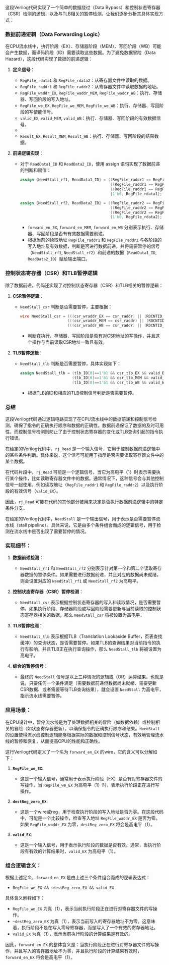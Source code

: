 这段Verilog代码实现了一个简单的数据绕过（Data Bypass）和控制状态寄存器（CSR）检测的逻辑，以及与TLB相关的暂停检测。让我们逐步分析其具体实现方式：

### 数据前递逻辑（Data Forwarding Logic）

在CPU流水线中，执行阶段（EX）、存储器阶段（MEM）、写回阶段（WB）可能会产生数据，而译码阶段（ID）需要读取这些数据。为了避免数据冒险（Data Hazard），这段代码实现了数据的前递逻辑：

1. **定义信号**：
   - `RegFile_rdata1` 和 `RegFile_rdata2`：从寄存器文件中读取的数据。
   - `RegFile_raddr1` 和 `RegFile_raddr2`：从寄存器文件中读取数据的地址。
   - `RegFile_waddr_EX`, `RegFile_waddr_MEM`, `RegFile_waddr_WB`：执行、存储器、写回阶段的写入地址。
   - `RegFile_we_EX`, `RegFile_we_MEM`, `RegFile_we_WB`：执行、存储器、写回阶段的写使能信号。
   - `valid_EX`, `valid_MEM`, `valid_WB`：执行、存储器、写回阶段的有效数据信号。
   - 
   - `Result_EX`, `Result_MEM`, `Result_WB`：执行、存储器、写回阶段的结果数据。
   
2. **前递逻辑实现**：
   - 对于 `ReadData1_ID` 和 `ReadData2_ID`，使用 assign 语句实现了数据前递的判断和赋值：
     ```verilog
     assign {NeedStall_rf1, ReadData1_ID} = ((RegFile_raddr1 == RegFile_waddr_EX) && forward_en_EX && rj_Read) ? {NeedStall_EX, Result_EX} :
                                             ((RegFile_raddr1 == RegFile_waddr_MEM) && forward_en_MEM && rj_Read) ? {NeedStall_MEM, Result_MEM} :
                                             ((RegFile_raddr1 == RegFile_waddr_WB) && forward_en_WB && rj_Read) ? {NeedStall_WB, Result_WB} :
                                             {1'b0, RegFile_rdata1};
     
     assign {NeedStall_rf2, ReadData2_ID} = ((RegFile_raddr2 == RegFile_waddr_EX) && forward_en_EX && rkd_Read) ? {NeedStall_EX, Result_EX} :
                                             ((RegFile_raddr2 == RegFile_waddr_MEM) && forward_en_MEM && rkd_Read) ? {NeedStall_MEM, Result_MEM} :
                                             ((RegFile_raddr2 == RegFile_waddr_WB) && forward_en_WB && rkd_Read) ? {NeedStall_WB, Result_WB} :
                                             {1'b0, RegFile_rdata2};
     ```
     - `forward_en_EX`, `forward_en_MEM`, `forward_en_WB` 分别表示执行、存储器、写回阶段是否有有效数据需要前递。
     - 根据当前的读取地址 `RegFile_raddr1` 和 `RegFile_raddr2` 与各阶段的写入地址及有效数据，判断是否进行数据前递，并将需要暂停的信号（`NeedStall_rf1`, `NeedStall_rf2`）和前递的数据（`ReadData1_ID`, `ReadData2_ID`）赋给输出端口。

### 控制状态寄存器（CSR）和TLB暂停逻辑

除了数据前递，代码还实现了对控制状态寄存器（CSR）和TLB相关的暂停逻辑：

1. **CSR暂停逻辑**：
   - `NeedStall_csr` 判断是否需要暂停，主要根据：
     ```verilog
     wire NeedStall_csr = (((csr_wraddr_EX == csr_raddr) || (RDCNTID_inst && (csr_wraddr_EX == 14'h40))) && valid_EX && csr_we_EX) || 
                          (((csr_wraddr_MEM == csr_raddr) || (RDCNTID_inst && (csr_wraddr_MEM == 14'h40))) && valid_MEM && csr_we_MEM) || 
                          (((csr_wraddr_WB == csr_raddr) || (RDCNTID_inst && (csr_wraddr_WB == 14'h40))) && valid_WB && csr_we_WB);
     ```
     - 判断在执行、存储器、写回阶段是否有对CSR地址的写操作，并且这个操作与当前读取CSR地址一致且有效。

2. **TLB暂停逻辑**：
   - `NeedStall_tlb` 判断是否需要暂停，具体实现如下：
     ```verilog
     assign NeedStall_tlb = (tlb_ID[0]==1'b1 && csr_tlb_EX && valid_EX) ||
                            (tlb_ID[0]==1'b1 && csr_tlb_MEM && valid_MEM) || 
                            (tlb_ID[0]==1'b1 && csr_tlb_WB && valid_WB );
     ```
     - 根据TLB的ID和相应的TLB控制信号判断是否需要暂停。

### 总结

这段Verilog代码通过逻辑电路实现了在CPU流水线中的数据前递和控制信号检测，确保了指令的正确执行顺序和数据的正确性。数据前递保证了数据的及时可用性，而控制信号检测则防止了由于控制状态寄存器的变化或TLB查询引起的指令执行错误。







在给定的Verilog代码中，`rj_Read` 是一个输入信号，它用于控制数据前递逻辑中的某些条件判断。具体来说，这个信号可能用于指示是否需要读取寄存器文件中的某个数据。

在代码片段中，`rj_Read` 可能是一个逻辑信号，当它为高电平（1）时表示需要执行某个操作，比如读取寄存器文件中的数据。通常情况下，这种信号会与其他控制信号一起使用，例如读取地址（`RegFile_raddr1` 和 `RegFile_raddr2`）以及执行阶段的有效信号（`valid_EX`）。

因此，`rj_Read` 可能在代码的其他部分被用来决定是否执行数据前递逻辑中的特定条件分支。









在给定的Verilog代码中，`NeedStall` 是一个输出信号，用于表示是否需要暂停流水线（stall pipeline）。具体来说，它是由多个条件组合而成的逻辑信号，用于检测在流水线中是否出现了需要暂停的情况。

### 实现细节：

1. **数据前递检测**：
   - `NeedStall_rf1` 和 `NeedStall_rf2` 分别表示针对第一个和第二个读取寄存器数据的暂停条件。如果需要进行数据前递，并且对应的数据尚未就绪，则会设置对应的 `NeedStall_rf1` 或 `NeedStall_rf2` 为高电平。
  
2. **控制状态寄存器（CSR）暂停检测**：
   - `NeedStall_csr` 表示根据控制状态寄存器的写入和读取情况，是否需要暂停。如果执行阶段、存储器阶段或写回阶段需要更新与当前读取的控制状态寄存器相关的数据，那么 `NeedStall_csr` 将被设置为高电平。

3. **TLB暂停检测**：
   - `NeedStall_tlb` 表示根据TLB（Translation Lookaside Buffer，页表查找缓冲）的查询状态，是否需要暂停。如果TLB的查询结果对当前指令的执行有影响，并且TLB正在执行查询操作，那么 `NeedStall_tlb` 将被设置为高电平。

4. **综合的暂停信号**：
   - 最终的 `NeedStall` 信号是以上三种情况的逻辑或（OR）运算结果。也就是说，只要任何一个条件满足（需要数据前递但数据尚未就绪、需要更新CSR数据、或者需要等待TLB查询结果），就会设置 `NeedStall` 为高电平，指示流水线需要暂停。

### 应用场景：

在CPU设计中，暂停流水线是为了处理数据相关的冒险（如数据依赖）或控制相关的冒险（如状态寄存器更新），以确保指令的正确执行顺序和结果。`NeedStall` 的设置使得流水线控制逻辑能够根据实际的数据和控制信号状态，有效地管理流水线的暂停和恢复，从而提高CPU的性能和正确性。





这行Verilog代码定义了一个名为 `forward_en_EX` 的wire，它的含义可以分解如下：

1. **`RegFile_we_EX`**:
   - 这是一个输入信号，通常用于表示执行阶段（EX）是否有对寄存器文件的写操作。当 `RegFile_we_EX` 为高电平（1）时，表示执行阶段正在进行写操作。

2. **`destReg_zero_EX`**:
   - 这是一个wire或reg，用于检查执行阶段的写入地址是否为零。在这段代码中，可能是一个比较操作，检查写入地址 `RegFile_waddr_EX` 是否为零。如果 `RegFile_waddr_EX` 为零，`destReg_zero_EX` 将会是高电平（1）。

3. **`valid_EX`**:
   - 这是一个输入信号，用于表示执行阶段的数据是否有效。通常，当执行阶段有有效的计算结果时，`valid_EX` 为高电平（1）。

### 组合逻辑含义：

根据上述定义，`forward_en_EX` 是由上述三个条件组合而成的逻辑表达式：

- `RegFile_we_EX && ~destReg_zero_EX && valid_EX`

具体含义解释如下：

- `RegFile_we_EX` 为真（1），表示当前执行阶段正在进行对寄存器文件的写操作。
- `~destReg_zero_EX` 为真（1），表示当前写入的寄存器地址不为零。这意味着，执行阶段不是在写入零号寄存器，而是写入了一个有效的寄存器地址。
- `valid_EX` 为真（1），表示当前执行阶段的计算结果是有效的。

因此，`forward_en_EX` 的整体含义是：当执行阶段正在进行对寄存器文件的写操作，并且写入的寄存器地址不为零，并且执行阶段的计算结果有效时，`forward_en_EX` 将会是高电平（1）。